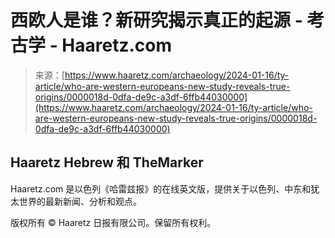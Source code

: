 <!--yml

类别：未分类

日期：2024年05月27日 14:50:30

-->

# 西欧人是谁？新研究揭示真正的起源 - 考古学 - Haaretz.com

> 来源：[https://www.haaretz.com/archaeology/2024-01-16/ty-article/who-are-western-europeans-new-study-reveals-true-origins/0000018d-0dfa-de9c-a3df-6ffb44030000](https://www.haaretz.com/archaeology/2024-01-16/ty-article/who-are-western-europeans-new-study-reveals-true-origins/0000018d-0dfa-de9c-a3df-6ffb44030000)

## Haaretz Hebrew 和 TheMarker

Haaretz.com 是以色列《哈雷兹报》的在线英文版，提供关于以色列、中东和犹太世界的最新新闻、分析和观点。

版权所有 © Haaretz 日报有限公司。保留所有权利。
